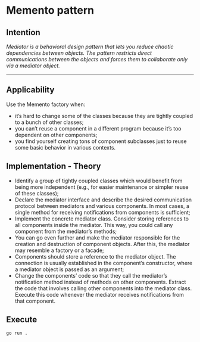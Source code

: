 # Memento pattern

## Intention

*Mediator is a behavioral design pattern that lets you reduce chaotic dependencies between objects. The pattern restricts direct communications between the objects and forces them to collaborate only via a mediator object.*

---

## Applicability

Use the Memento factory when:
* it’s hard to change some of the classes because they are tightly coupled to a bunch of other classes;
* you can’t reuse a component in a different program because it’s too dependent on other components;
* you find yourself creating tons of component subclasses just to reuse some basic behavior in various contexts.

## Implementation - Theory

- Identify a group of tightly coupled classes which would benefit from being more independent (e.g., for easier maintenance or simpler reuse of these classes);
- Declare the mediator interface and describe the desired communication protocol between mediators and various components. In most cases, a single method for receiving notifications from components is sufficient;
- Implement the concrete mediator class. Consider storing references to all components inside the mediator. This way, you could call any component from the mediator’s methods;
- You can go even further and make the mediator responsible for the creation and destruction of component objects. After this, the mediator may resemble a factory or a facade;
- Components should store a reference to the mediator object. The connection is usually established in the component’s constructor, where a mediator object is passed as an argument;
- Change the components’ code so that they call the mediator’s notification method instead of methods on other components. Extract the code that involves calling other components into the mediator class. Execute this code whenever the mediator receives notifications from that component.

## Execute

`go run .`